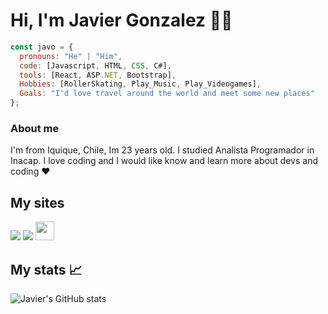 <h1> Hi, I'm Javier Gonzalez 🐱‍🚀</h1>


```javascript
const javo = {
  pronouns: "He" | "Him",
  code: [Javascript, HTML, CSS, C#],
  tools: [React, ASP.NET, Bootstrap],
  Hobbies: [RollerSkating, Play_Music, Play_Videogames],
  Goals: "I'd love travel around the world and meet some new places"
};
```
<h3>About me</h3>
I'm from Iquique, Chile, Im 23 years old. I studied Analista Programador in Inacap. I love coding and I would like know and learn more about devs and coding ❤
<h2> My sites </h2>
<a href="https://www.instagram.com/john.doe_98/"><img src="https://img.shields.io/badge/instagram%20@john.doe_98-DD2476?style=for-the-badge&logo=instagram&logoColor=white"/></a>
<a href="https://www.facebook.com/JavierGonzalez998/"><img src="https://img.shields.io/badge/facebook%20Javier_Gonzalez-344E86?style=for-the-badge&logo=facebook&logoColor=white"/></a>
<a href="https://javier-gonzalez-dev.netlify.app"><img height="30px" src="https://img.shields.io/badge/My%20Website:%20Javier_Gonzalez_Dev-8E2DE2?style=for-the-badge&logo=google%20chrome&logoColor=white"/></a>

<h2>My stats 📈</h2>

![Javier's GitHub stats](https://github-readme-stats.vercel.app/api?username=JavierGonzalez998&show_icons=true&theme=synthwave)

<!---
- 👋 Hi, I’m Javier Gonzalez
- 👀 I’m interested in [Music, Programming, Videogames]
- 🌱 I’m currently learning [React, Svelte, SASS, Bootstrap 5]

- Hi, my name is Javier Gonzalez. I'm 23 years old. Actually I'm studying Analista Programador in Inacap.
- I'm from Iquique, Chile.
- Also I like to play music (I play guitar and bass)
--->
<!---
JavierGonzalez998/JavierGonzalez998 is a ✨ special ✨ repository because its `README.md` (this file) appears on your GitHub profile.
You can click the Preview link to take a look at your changes.
--->
